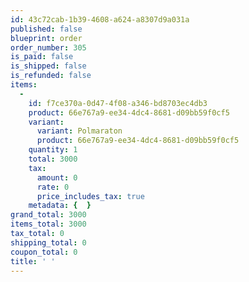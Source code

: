 ```yaml
---
id: 43c72cab-1b39-4608-a624-a8307d9a031a
published: false
blueprint: order
order_number: 305
is_paid: false
is_shipped: false
is_refunded: false
items:
  -
    id: f7ce370a-0d47-4f08-a346-bd8703ec4db3
    product: 66e767a9-ee34-4dc4-8681-d09bb59f0cf5
    variant:
      variant: Polmaraton
      product: 66e767a9-ee34-4dc4-8681-d09bb59f0cf5
    quantity: 1
    total: 3000
    tax:
      amount: 0
      rate: 0
      price_includes_tax: true
    metadata: {  }
grand_total: 3000
items_total: 3000
tax_total: 0
shipping_total: 0
coupon_total: 0
title: ' '
---
```

